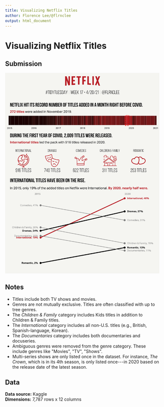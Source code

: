 ```yaml
---
title: Visualizing Netflix Titles
author: Florence Lee/@flrnclee
output: html_document
---
```


# Visualizing Netflix Titles
 
## Submission
![](https://raw.githubusercontent.com/flrnclee/tidy-tuesday/main/netflix-shows/netflix16052021.png)

## Notes
* Titles include both TV shows and movies.   
* Genres are not mutually exclusive. Titles are often classified with up to tree genres.   
* The *Children & Family* category includes Kids titles in addition to Children & Family titles.  
* The *International* category includes all non-U.S. titles (e.g., British, Spanish-language, Korean).  
* The *Documentaries* category includes both documentaries and docuseries.   
* Ambiguous genres were removed from the genre category. These include genres like "Movies", "TV", "Shows".  
* Multi-series shows are only listed once in the dataset. For instance, *The Crown*, which is in its 4th season, is only listed once---in 2020 based on the release date of the latest season. 

## Data 

**Data source:** Kaggle  
**Dimensions:** 7,787 rows x 12 columns




